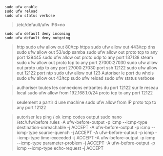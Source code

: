     sudo ufw enable
    sudo ufw reload
    sudo ufw status verbose

> /etc/default/ufw
IP6=no

    sudo ufw default deny incoming
    sudo ufw default deny outgoing
> http
    sudo ufw allow out 80/tcp
> https
    sudo ufw allow out 443/tcp
> dns
    sudo ufw allow out 53/udp
> samba
    sudo ufw allow out proto tcp to any port 139445
    sudo ufw allow out proto udp to any port 137138
> steam
    sudo ufw allow out proto tcp to any port 27000:27030
    sudo ufw allow out proto udp to any port 27000:27030
> port ssh 12122
    sudo ufw allow out 12122
> port ntp
    sudo ufw allow out 123
> Autoriser le port du whois
    sudo ufw allow out 43/tcp
    sudo ufw reload
    sudo ufw status verbose

> authoriser toutes les connexions entrantes du port 12122 sur le reseau local
    sudo ufw allow from 192.168.1.0/24 proto tcp to any port 12122 

> seulement a partir d une machine
    sudo ufw allow from IP proto tcp to any port 12122

> autoriser les ping / ok icmp codes output
    sudo nano /etc/ufw/before.rules
-A ufw-before-output -p icmp --icmp-type destination-unreachable -j ACCEPT
-A ufw-before-output -p icmp --icmp-type source-quench -j ACCEPT
-A ufw-before-output -p icmp --icmp-type time-exceeded -j ACCEPT
-A ufw-before-output -p icmp --icmp-type parameter-problem -j ACCEPT
-A ufw-before-output -p icmp --icmp-type echo-request -j ACCEPT

